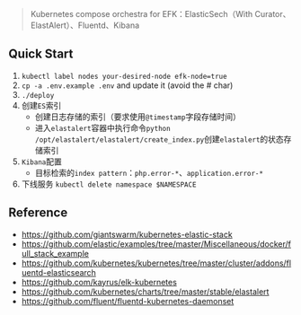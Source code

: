 >  Kubernetes compose orchestra for EFK：ElasticSech（With Curator、ElastAlert）、Fluentd、Kibana


## Quick Start
1. `kubectl label nodes your-desired-node efk-node=true`
2. `cp -a .env.example .env` and update it (avoid the # char)
3. `./deploy`
4. 创建`ES`索引
    * 创建日志存储的索引（要求使用`@timestamp`字段存储时间）
    * 进入`elastalert`容器中执行命令`python /opt/elastalert/elastalert/create_index.py`创建`elastalert`的状态存储索引
5. `Kibana`配置
    * 目标检索的`index pattern`：`php.error-*`、`application.error-*`
6. 下线服务 `kubectl delete namespace $NAMESPACE`


## Reference
* https://github.com/giantswarm/kubernetes-elastic-stack
* https://github.com/elastic/examples/tree/master/Miscellaneous/docker/full_stack_example
* https://github.com/kubernetes/kubernetes/tree/master/cluster/addons/fluentd-elasticsearch
* https://github.com/kayrus/elk-kubernetes
* https://github.com/kubernetes/charts/tree/master/stable/elastalert
* https://github.com/fluent/fluentd-kubernetes-daemonset
